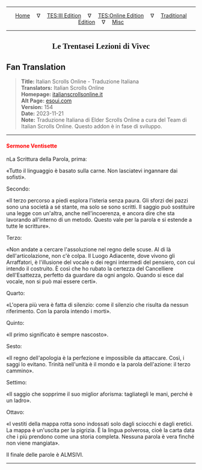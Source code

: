 
---

<!-- Jekyll Page Links -->

<center>
<a href="../../../../../index.html">Home</a>
&emsp;&nabla;&emsp;
<a href="../../../../index-tes3.html">TES:III Edition</a>
&emsp;&nabla;&emsp;
<a href="../../../../index-teso.html">TES:Online Edition</a>
&emsp;&nabla;&emsp;
<a href="../../../../index-traditional.html">Traditional Edition</a>
&emsp;&nabla;&emsp;
<a href="../../../../index-misc.html">Misc</a>
</center>

<!-- Markdown Body Below: -->

---

<center>
<h2><span style="font-family:Georgia">Le Trentasei Lezioni di Vivec</span></h2>
</center>

## Fan Translation

> __Title:__ Italian Scrolls Online - Traduzione Italiana\
> __Translators:__ Italian Scrolls Online\
> __Homepage:__ [italianscrollsonline.it][1]\
> __Alt Page:__ [esoui.com][2]\
> __Version:__ 154\
> __Date:__ 2023-11-21\
> __Note:__ Traduzione Italiana di Elder Scrolls Online a cura del Team di Italian Scrolls Online. Questo addon è in fase di sviluppo.

[1]: http://italianscrollsonline.it/
[2]: https://www.esoui.com/downloads/info2854-ItalianScrollsOnline-TraduzioneItaliana.html

---

#### <span style="color:red">Sermone Ventisette</span>

nLa Scrittura della Parola, prima:

«Tutto il linguaggio è basato sulla carne. Non lasciatevi ingannare dai sofisti».

Secondo:

«Il terzo percorso a piedi esplora l'isteria senza paura. Gli sforzi dei pazzi sono una società a sé stante, ma solo se sono scritti. Il saggio può sostituire una legge con un'altra, anche nell'incoerenza, e ancora dire che sta lavorando all'interno di un metodo. Questo vale per la parola e si estende a tutte le scritture».

Terzo:

«Non andate a cercare l'assoluzione nel regno delle scuse. Al di là dell'articolazione, non c'è colpa. Il Luogo Adiacente, dove vivono gli Arraffatori, è l'illusione del vocale o dei regni intermedi del pensiero, con cui intendo il costruito. È così che ho rubato la certezza del Cancelliere dell'Esattezza, perfetto da guardare da ogni angolo. Quando si esce dal vocale, non si può mai essere certi».

Quarto:

«L'opera più vera è fatta di silenzio: come il silenzio che risulta da nessun riferimento. Con la parola intendo i morti».

Quinto:

«Il primo significato è sempre nascosto».

Sesto:

«Il regno dell'apologia è la perfezione e impossibile da attaccare. Così, i saggi lo evitano. Trinità nell'unità è il mondo e la parola dell'azione: il terzo cammino».

Settimo:

«Il saggio che sopprime il suo miglior aforisma: tagliategli le mani, perché è un ladro».

Ottavo:

«I vestiti della mappa rotta sono indossati solo dagli sciocchi e dagli eretici. La mappa è un'uscita per la pigrizia. È la lingua polverosa, cioè la carta data che i più prendono come una storia completa. Nessuna parola è vera finché non viene mangiata».

Il finale delle parole è ALMSIVI.

---
